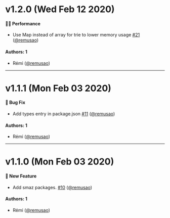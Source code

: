 # v1.2.0 (Wed Feb 12 2020)

#### :running_woman: Performance

- Use Map instead of array for trie to lower memory usage [#21](https://github.com/remusao/mono/pull/21) ([@remusao](https://github.com/remusao))

#### Authors: 1

- Rémi ([@remusao](https://github.com/remusao))

---

# v1.1.1 (Mon Feb 03 2020)

#### :bug: Bug Fix

- Add types entry in package.json [#11](https://github.com/remusao/mono/pull/11) ([@remusao](https://github.com/remusao))

#### Authors: 1

- Rémi ([@remusao](https://github.com/remusao))

---

# v1.1.0 (Mon Feb 03 2020)

#### :rocket: New Feature

- Add smaz packages. [#10](https://github.com/remusao/mono/pull/10) ([@remusao](https://github.com/remusao))

#### Authors: 1

- Rémi ([@remusao](https://github.com/remusao))
